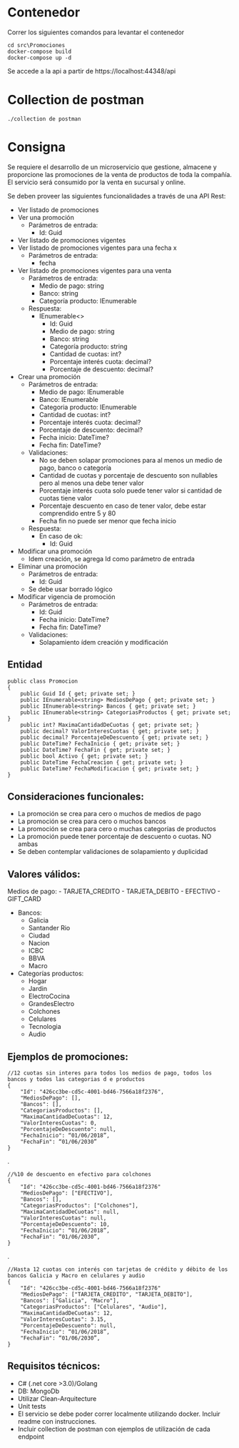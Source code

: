 # Contenedor
Correr los siguientes comandos para levantar el contenedor

    cd src\Promociones
    docker-compose build
    docker-compose up -d
    
Se accede a la api a partir de https://localhost:44348/api

# Collection de postman

	./collection de postman

# Consigna
Se requiere el desarrollo de un microservicio que gestione, almacene y proporcione las promociones de la venta de productos de toda la compañía. El servicio será consumido por la venta en sucursal y online.

Se deben proveer las siguientes funcionalidades a través de una API Rest:

 - Ver listado de promociones
 - Ver una promoción
	 - Parámetros de entrada:
		 - Id: Guid
 - Ver listado de promociones vigentes
 - Ver listado de promociones vigentes para una fecha x
	 - Parámetros de entrada:
		 - fecha
 - Ver listado de promociones vigentes para una venta
	 - Parámetros de entrada:
		 - Medio de pago: string
		 - Banco: string
		 - Categoría producto: IEnumerable<string>
	 - Respuesta:
		 - IEnumerable<>
			 - Id: Guid
			 - Medio de pago: string
			 - Banco: string
			 - Categoría producto: string
			 - Cantidad de cuotas: int?
			 - Porcentaje interés cuota: decimal?
			 - Porcentaje de descuento: decimal?
 - Crear una promoción
	 - Parámetros de entrada:
		 - Medio de pago: IEnumerable<string>
		 - Banco: IEnumerable<string>
		 - Categoria producto: IEnumerable<string>
		 - Cantidad de cuotas: int?
		 - Porcentaje interés cuota: decimal?
		 - Porcentaje de descuento: decimal?
		 - Fecha inicio: DateTime?
		 - Fecha fin: DateTime?
	 - Validaciones:
		 - No se deben solapar promociones para al menos un medio de pago, banco o categoría
		 - Cantidad de cuotas y porcentaje de descuento son nullables pero al menos una debe tener valor
		 - Porcentaje interés cuota solo puede tener valor si cantidad de cuotas tiene valor
		 - Porcentaje descuento en caso de tener valor, debe estar comprendido entre 5 y 80
		 - Fecha fin no puede ser menor que fecha inicio
	 - Respuesta:
		 - En caso de ok:
			 - Id: Guid
 - Modificar una promoción
	 - Idem creación, se agrega Id como parámetro de entrada
 - Eliminar una promoción
	 - Parámetros de entrada:
		 - Id: Guid
	 - Se debe usar borrado lógico
 - Modificar vigencia de promoción
	 - Parámetros de entrada:
		 - Id: Guid
		 - Fecha inicio: DateTime?
		 - Fecha fin: DateTime?
	 - Validaciones:
		 - Solapamiento ídem creación y modificación

## Entidad

    public class Promocion
    {
        public Guid Id { get; private set; }
        public IEnumerable<string> MediosDePago { get; private set; }
        public IEnumerable<string> Bancos { get; private set; }
        public IEnumerable<string> CategoriasProductos { get; private set; }
        public int? MaximaCantidadDeCuotas { get; private set; }
        public decimal? ValorInteresCuotas { get; private set; }
        public decimal? PorcentajeDeDescuento { get; private set; }
        public DateTime? FechaInicio { get; private set; }
        public DateTime? FechaFin { get; private set; }
        public bool Activo { get; private set; }
        public DateTime FechaCreacion { get; private set; }
        public DateTime? FechaModificacion { get; private set; }
    }

## Consideraciones funcionales:

 - La promoción se crea para cero o muchos de medios de pago
 - La promoción se crea para cero o muchos bancos
 - La promoción se crea para cero o muchas categorías de productos
 - La promoción puede tener porcentaje de descuento o cuotas. NO ambas
 - Se deben contemplar validaciones de solapamiento y duplicidad

## Valores válidos:

 Medios de pago:
	- TARJETA_CREDITO
	- TARJETA_DEBITO
	- EFECTIVO
	- GIFT_CARD
- Bancos:
	- Galicia
	- Santander Rio
	- Ciudad
	- Nacion
	- ICBC
	- BBVA
	- Macro
- Categorías productos:
	- Hogar
	- Jardin
	- ElectroCocina
	- GrandesElectro
	- Colchones
	- Celulares
	- Tecnologia
	- Audio

## Ejemplos de promociones:

    //12 cuotas sin interes para todos los medios de pago, todos los bancos y todos las categorias d e productos 
    { 
	    "Id": "426cc3be-cd5c-4001-bd46-7566a18f2376",
	    "MediosDePago": [],
	    "Bancos": [],
	    "CategoriasProductos": [],
	    "MaximaCantidadDeCuotas": 12,
	    "ValorInteresCuotas": 0,
	    "PorcentajeDeDescuento": null,
	    "FechaInicio": “01/06/2018”,
	    "FechaFin": “01/06/2030”
    }
 .

    //%10 de descuento en efectivo para colchones
    {
        "Id": "426cc3be-cd5c-4001-bd46-7566a18f2376"
        "MediosDePago": ["EFECTIVO"],
        "Bancos": [],
        "CategoriasProductos": ["Colchones"],
        "MaximaCantidadDeCuotas": null,
        "ValorInteresCuotas": null,
        "PorcentajeDeDescuento": 10,
        "FechaInicio": “01/06/2018”,
        "FechaFin": “01/06/2030”,
    }
.

    //Hasta 12 cuotas con interés con tarjetas de crédito y débito de los bancos Galicia y Macro en celulares y audio
    {
        "Id": "426cc3be-cd5c-4001-bd46-7566a18f2376"
        "MediosDePago": ["TARJETA_CREDITO", "TARJETA_DEBITO"],
        "Bancos": ["Galicia", "Macro"],
        "CategoriasProductos": ["Celulares", "Audio"],
        "MaximaCantidadDeCuotas": 12,
        "ValorInteresCuotas": 3.15,
        "PorcentajeDeDescuento": null,
        "FechaInicio": “01/06/2018”,
        "FechaFin": “01/06/2030”,
    }

## Requisitos técnicos:

 - C# (.net core >3.0)/Golang
 - DB: MongoDb
 - Utilizar Clean-Arquitecture
 - Unit tests
 - El servicio se debe poder correr localmente utilizando docker. Incluir readme con instrucciones.
 - Incluir collection de postman con ejemplos de utilización de cada endpoint
